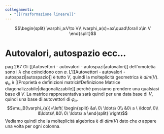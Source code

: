 ```yaml
---
collegamenti:
  - "[[Trasformazione lineare]]"
---
```

$$\begin{split}
\varphi_a:V\to V\\
\varphi_a(x)=ax\quad\forall x\in V
\end{split}$$
# Autovalori, autospazio ecc...
pag 267
Gli [[Autovettori - autovalori - autospazi|autovalori]] dell'omotetia sono i $\lambda$ che coincidono con $a$.
L'[[Autovettori - autovalori - autospazi|autospazio]] è tutto $V$, quindi la molteplicità geometrica è $dim(V)$.
$\varphi_a$ è [[Proprietà e definizioni matrici#Definizione Matrice diagonalizzabile|diagonalizzabile]] perché possiamo prendere una qualsiasi base di $V$.
La matrice rappresentativa sarà quindi per una data base di $V$, quindi una base di autovettori di $\varphi_a$.
$$\mu_B(\varphi_{a})=\left(
\begin{split}
&a\ 0\ \ldots\ 0\\
&0\ a \ \ldots\ 0\\
&\ldots\\
&0\ 0\ \ldots\ a
\end{split}
\right)$$
Vediamo quindi che la molteplicità algebrica è di $dim(V)$ dato che $a$ appare una volta per ogni colonna.
